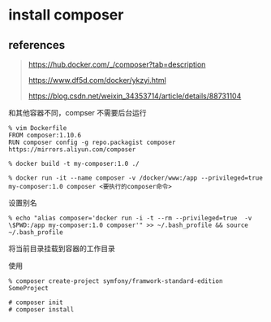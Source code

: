 # install composer

## references

> https://hub.docker.com/_/composer?tab=description
>
> https://www.df5d.com/docker/ykzyi.html
>
> https://blog.csdn.net/weixin_34353714/article/details/88731104

和其他容器不同，compser 不需要后台运行

```
% vim Dockerfile
FROM composer:1.10.6
RUN composer config -g repo.packagist composer https://mirrors.aliyun.com/composer

% docker build -t my-composer:1.0 ./
```

```
% docker run -it --name composer -v /docker/www:/app --privileged=true my-composer:1.0 composer <要执行的composer命令>
```

设置别名

```
% echo "alias composer='docker run -i -t --rm --privileged=true  -v \$PWD:/app my-composer:1.0 composer'" >> ~/.bash_profile && source ~/.bash_profile
```

将当前目录挂载到容器的工作目录

使用

```
% composer create-project symfony/framwork-standard-edition SomeProject

```

```
# composer init
# composer install
```

